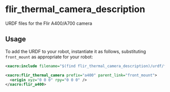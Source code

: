 # flir_thermal_camera_description
URDF files for the Flir A400/A700 camera

## Usage

To add the URDF to your robot, instantiate it as follows, substituting `front_mount` as appropriate for your robot:

```xml
<xacro:include filename="$(find flir_thermal_camera_description)/urdf/flir_thermal_camera.urdf.xacro" />

<xacro:flir_thermal_camera prefix="a400" parent_link="front_mount">
  <origin xyz="0 0 0" rpy="0 0 0" />
</xacro:flir_a400>
```
